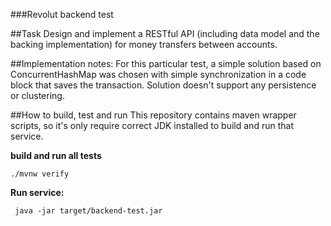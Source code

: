 ###Revolut backend test

##Task
Design and implement a RESTful API (including data model and the backing implementation) for
money transfers between accounts.

##Implementation notes:
For this particular test, a simple solution based on ConcurrentHashMap was chosen with simple synchronization in a code block that saves the transaction.
Solution doesn't support any persistence or clustering.

##How to build, test and run
This repository contains maven wrapper scripts, so it's only require correct JDK installed to build and run that service.

**build and run all tests**
```shell script
./mvnw verify
```

**Run service:**
```shell script
 java -jar target/backend-test.jar
```



